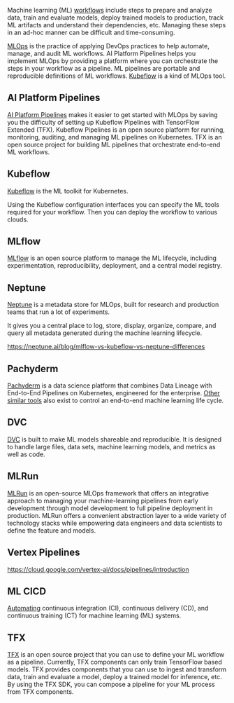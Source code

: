 

Machine learning (ML) [workflows](Workflows) include steps to prepare and analyze data, train and evaluate models, deploy trained models to production, track ML artifacts and understand their dependencies, etc. Managing these steps in an ad-hoc manner can be difficult and time-consuming.

[MLOps](https://cloud.google.com/solutions/machine-learning/setting-up-an-mlops-environment) is the practice of applying DevOps practices to help automate, manage, and audit ML workflows. AI Platform Pipelines helps you implement MLOps by providing a platform where you can orchestrate the steps in your workflow as a pipeline. ML pipelines are portable and reproducible definitions of ML workflows.  [Kubeflow](Kubeflow) is a kind of MLOps tool.



## AI  Platform  Pipelines 

[AI Platform Pipelines](https://cloud.google.com/ai-platform/pipelines/docs) makes it easier to get started with MLOps by saving you the difficulty of setting up Kubeflow Pipelines with TensorFlow Extended (TFX). Kubeflow Pipelines is an open source platform for running, monitoring, auditing, and managing ML pipelines on Kubernetes. TFX is an open source project for building ML pipelines that orchestrate end-to-end ML workflows.





## Kubeflow

[Kubeflow](Kubeflow) is the ML toolkit for Kubernetes.

Using the Kubeflow configuration interfaces you can specify the ML tools required for your workflow. Then you can deploy the workflow to various clouds.


## MLflow

[MLflow](https://mlflow.org/)  is an open source platform to manage the ML lifecycle, including experimentation, reproducibility, deployment, and a central model registry.



## Neptune

[Neptune](https://neptune.ai/) is a metadata store for MLOps, built for research and production teams that run a lot of experiments. 

It gives you a central place to log, store, display, organize, compare, and query all metadata generated during the machine learning lifecycle.

https://neptune.ai/blog/mlflow-vs-kubeflow-vs-neptune-differences


## Pachyderm

[Pachyderm](https://www.pachyderm.com/) is a data science platform that combines Data Lineage with End-to-End Pipelines on Kubernetes, engineered for the enterprise.  [Other similar tools](https://neptune.ai/blog/the-best-pachyderm-alternatives) also exist to control an end-to-end machine learning life cycle.

## DVC

[DVC](https://dvc.org/) is built to make ML models shareable and reproducible. It is designed to handle large files, data sets, machine learning models, and metrics as well as code.

## MLRun

[MLRun](https://github.com/mlrun/mlrun) is an open-source MLOps framework that offers an integrative approach to managing your machine-learning pipelines from early development through model development to full pipeline deployment in production. MLRun offers a convenient abstraction layer to a wide variety of technology stacks while empowering data engineers and data scientists to define the feature and models.


## Vertex Pipelines

https://cloud.google.com/vertex-ai/docs/pipelines/introduction


## ML CICD

[Automating](https://cloud.google.com/solutions/machine-learning/mlops-continuous-delivery-and-automation-pipelines-in-machine-learning) continuous integration (CI), continuous delivery (CD), and continuous training (CT) for machine learning (ML) systems.



## TFX

[TFX](https://www.tensorflow.org/tfx) is an open source project that you can use to define your ML workflow as a pipeline. Currently, TFX components can only train TensorFlow based models. TFX provides components that you can use to ingest and transform data, train and evaluate a model, deploy a trained model for inference, etc. By using the TFX SDK, you can compose a pipeline for your ML process from TFX components.


